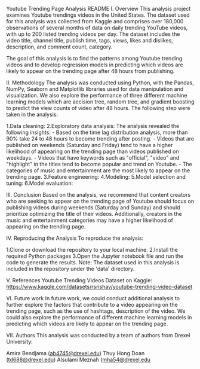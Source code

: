 Youtube Trending Page Analysis README
I. Overview
This analysis project examines Youtube trendings videos in the United States. The dataset used for this analysis was collected from Kaggle and comprises over 180,000 observations of several months of data on daily trending YouTube videos, with up to 200 listed trending videos per day. The dataset includes the video title, channel title, publish time, tags, views, likes and dislikes, description, and comment count, category.

The goal of this analysis is to find the patterns among Youtube trending videos and to develop regression models in predicting which videos are likely to appear on the trending page after 48 hours from publishing.

II. Methodology
The analysis was conducted using Python, with the Pandas, NumPy, Seaborn and Matplotlib libraries used for data manipulation and visualization. We also explore the performance of three different machine learning models which are aecision tree, random tree, and gradient boosting to predict the view counts of video after 48 hours. The following step were taken in the analysis: 

1.Data cleaning: 
2.Exploratory data analysis:
The analysis revealed the following insights:
    - Based on the time lag distribution analysis, more than 90% take 24 to 48 hours to become trending after posting.
    - Videos that are published on weekends (Saturday and Friday) tend to have a higher likelihood of appearing on the trending page than videos published on weekdays.
    - Videos that have keywords such as "official", "video" and "highlight" in the titles tend to become popular and trend on Youtube.
    - The categories of music and entertainment are the most likely to appear on the trending page.
3.Feature engineering: 
4.Modeling:
5.Model selection and tuning:
6.Model evaluation:

III. Conclusion
Based on the analysis, we recommend that content creators who are seeking to appear on the trending page of Youtube should focus on publishing videos during weekends (Saturday and Sunday) and should prioritize optimizing the title of their videos. Additionally, creators in the music and entertainment categories may have a higher likelihood of appearing on the trending page.

IV. Reproducing the Analysis
To reproduce the analysis:

1.Clone or download the repository to your local machine.
2.Install the required Python packages 
3.Open the Jupyter notebook file and run the code to generate the results.
Note: The dataset used in this analysis is included in the repository under the 'data' directory.

V. References
Youtube Trending Videos Dataset on Kaggle: https://www.kaggle.com/datasets/rsrishav/youtube-trending-video-dataset

VI. Future work
In future work, we could conduct additional analysis to further explore the factors that contribute to a video appearing on the trending page, such as the use of hashtags, description of the video. We could also explore the performance of different machine learning models in predicting which videos are likely to appear on the trending page.

VII. Authors
This analysis was conducted by a team of authors from Drexel University:

Amira Bendjama (ab4745@drexel.edu)
Thuy Hong Doan (td688@drexel.edu)
Alsulami Meznah (mha54@drexel.edu
